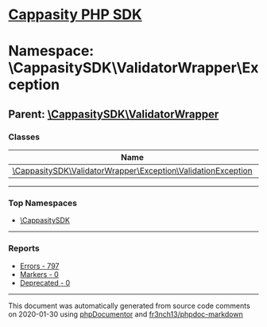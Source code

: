 # [Cappasity PHP SDK](../home.md)

# Namespace: \CappasitySDK\ValidatorWrapper\Exception
## Parent: [\CappasitySDK\ValidatorWrapper](../namespaces/CappasitySDK.ValidatorWrapper.md)
### Classes
| Name | Summary |
| ---- | ------- |
| [\CappasitySDK\ValidatorWrapper\Exception\ValidationException](../classes/CappasitySDK.ValidatorWrapper.Exception.ValidationException.md) |  |

---

### Top Namespaces

* [\CappasitySDK](../namespaces/CappasitySDK.html.md)

---

### Reports
* [Errors - 797](../reports/errors.md)
* [Markers - 0](../reports/markers.md)
* [Deprecated - 0](../reports/deprecated.md)

---

This document was automatically generated from source code comments on 2020-01-30 using [phpDocumentor](http://www.phpdoc.org/) and [fr3nch13/phpdoc-markdown](https://github.com/fr3nch13/phpdoc-markdown)
